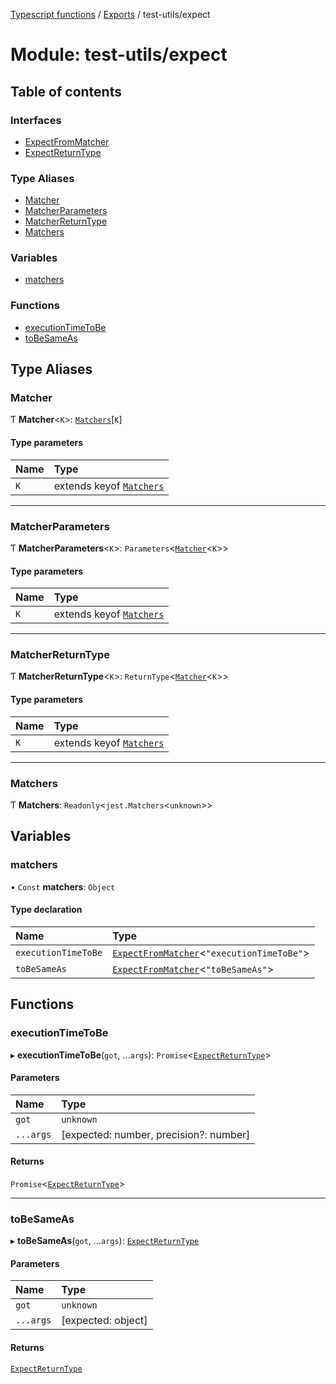 [Typescript functions](../index.md) / [Exports](../modules.md) / test-utils/expect

# Module: test-utils/expect

## Table of contents

### Interfaces

- [ExpectFromMatcher](../interfaces/test_utils_expect.ExpectFromMatcher.md)
- [ExpectReturnType](../interfaces/test_utils_expect.ExpectReturnType.md)

### Type Aliases

- [Matcher](test_utils_expect.md#matcher)
- [MatcherParameters](test_utils_expect.md#matcherparameters)
- [MatcherReturnType](test_utils_expect.md#matcherreturntype)
- [Matchers](test_utils_expect.md#matchers)

### Variables

- [matchers](test_utils_expect.md#matchers-1)

### Functions

- [executionTimeToBe](test_utils_expect.md#executiontimetobe)
- [toBeSameAs](test_utils_expect.md#tobesameas)

## Type Aliases

### Matcher

Ƭ **Matcher**<`K`\>: [`Matchers`](test_utils_expect.md#matchers)[`K`]

#### Type parameters

| Name | Type |
| :------ | :------ |
| `K` | extends keyof [`Matchers`](test_utils_expect.md#matchers) |

___

### MatcherParameters

Ƭ **MatcherParameters**<`K`\>: `Parameters`<[`Matcher`](test_utils_expect.md#matcher)<`K`\>\>

#### Type parameters

| Name | Type |
| :------ | :------ |
| `K` | extends keyof [`Matchers`](test_utils_expect.md#matchers) |

___

### MatcherReturnType

Ƭ **MatcherReturnType**<`K`\>: `ReturnType`<[`Matcher`](test_utils_expect.md#matcher)<`K`\>\>

#### Type parameters

| Name | Type |
| :------ | :------ |
| `K` | extends keyof [`Matchers`](test_utils_expect.md#matchers) |

___

### Matchers

Ƭ **Matchers**: `Readonly`<`jest.Matchers`<`unknown`\>\>

## Variables

### matchers

• `Const` **matchers**: `Object`

#### Type declaration

| Name | Type |
| :------ | :------ |
| `executionTimeToBe` | [`ExpectFromMatcher`](../interfaces/test_utils_expect.ExpectFromMatcher.md)<``"executionTimeToBe"``\> |
| `toBeSameAs` | [`ExpectFromMatcher`](../interfaces/test_utils_expect.ExpectFromMatcher.md)<``"toBeSameAs"``\> |

## Functions

### executionTimeToBe

▸ **executionTimeToBe**(`got`, ...`args`): `Promise`<[`ExpectReturnType`](../interfaces/test_utils_expect.ExpectReturnType.md)\>

#### Parameters

| Name | Type |
| :------ | :------ |
| `got` | `unknown` |
| `...args` | [expected: number, precision?: number] |

#### Returns

`Promise`<[`ExpectReturnType`](../interfaces/test_utils_expect.ExpectReturnType.md)\>

___

### toBeSameAs

▸ **toBeSameAs**(`got`, ...`args`): [`ExpectReturnType`](../interfaces/test_utils_expect.ExpectReturnType.md)

#### Parameters

| Name | Type |
| :------ | :------ |
| `got` | `unknown` |
| `...args` | [expected: object] |

#### Returns

[`ExpectReturnType`](../interfaces/test_utils_expect.ExpectReturnType.md)
